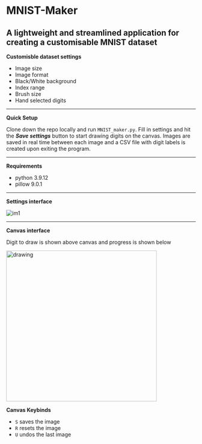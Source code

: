 # MNIST-Maker

## A lightweight and streamlined application for creating a customisable MNIST dataset

**Customisble dataset settings**

- Image size
- Image format
- Black/White background
- Index range
- Brush size
- Hand selected digits 

---

**Quick Setup**

Clone down the repo locally and run <code>MNIST_maker.py</code>. Fill in settings and hit the  ***Save settings*** button to start drawing digits on the canvas. Images are saved in real time between each image and a CSV file with digit labels is created upon exiting the program.

---

**Requirements**

- python 3.9.12
- pillow 9.0.1 

---

**Settings interface**

![im1](https://i.imgur.com/GyGIfn8.png)

---

**Canvas interface** 

Digit to draw is shown above canvas and progress is shown below

<img src="https://i.imgur.com/xF1LXyc.png" alt="drawing" width="400"/>

**Canvas Keybinds**  
- `S` saves the image
- `R` resets the image 
- `U` undos the last image

